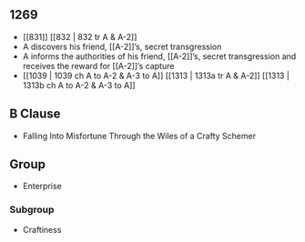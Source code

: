 ## 1269
- [[831]] [[832 | 832 tr A &amp; A-2]] 
- A discovers his friend, [[A-2]]’s, secret transgression
- A informs the authorities of his friend, [[A-2]]’s, secret transgression and receives the reward for [[A-2]]’s capture
- [[1039 | 1039 ch A to A-2 &amp; A-3 to A]] [[1313 | 1313a tr A &amp; A-2]] [[1313 | 1313b ch A to A-2 &amp; A-3 to A]] 

## B Clause
- Falling Into Misfortune Through the Wiles of a Crafty Schemer

## Group
- Enterprise

### Subgroup
- Craftiness

